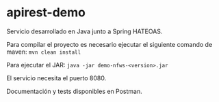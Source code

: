 # apirest-demo
Servicio desarrollado en Java junto a Spring HATEOAS.

Para compilar el proyecto es necesario ejecutar el siguiente comando de maven: 
```mvn clean install```

Para ejecutar el JAR: 
```java -jar demo-nfws-<version>.jar```

El servicio necesita el puerto 8080.

Documentación y tests disponibles en Postman.
